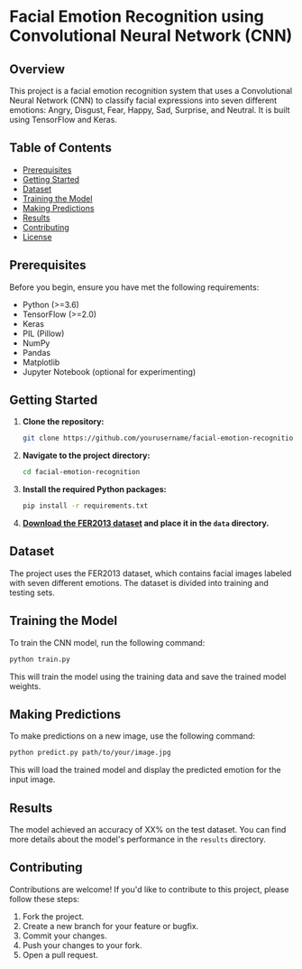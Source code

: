 
# Facial Emotion Recognition using Convolutional Neural Network (CNN)



## Overview

This project is a facial emotion recognition system that uses a Convolutional Neural Network (CNN) to classify facial expressions into seven different emotions: Angry, Disgust, Fear, Happy, Sad, Surprise, and Neutral. It is built using TensorFlow and Keras.

## Table of Contents

- [Prerequisites](#prerequisites)
- [Getting Started](#getting-started)
- [Dataset](#dataset)
- [Training the Model](#training-the-model)
- [Making Predictions](#making-predictions)
- [Results](#results)
- [Contributing](#contributing)
- [License](#license)

## Prerequisites

Before you begin, ensure you have met the following requirements:

- Python (>=3.6)
- TensorFlow (>=2.0)
- Keras
- PIL (Pillow)
- NumPy
- Pandas
- Matplotlib
- Jupyter Notebook (optional for experimenting)

## Getting Started

1. **Clone the repository:**

   ```bash
   git clone https://github.com/yourusername/facial-emotion-recognition.git
   ```

2. **Navigate to the project directory:**

   ```bash
   cd facial-emotion-recognition
   ```

3. **Install the required Python packages:**

   ```bash
   pip install -r requirements.txt
   ```

4. **[Download the FER2013 dataset](https://www.kaggle.com/deadskull7/fer2013) and place it in the `data` directory.**

## Dataset

The project uses the FER2013 dataset, which contains facial images labeled with seven different emotions. The dataset is divided into training and testing sets.

## Training the Model

To train the CNN model, run the following command:

```bash
python train.py
```

This will train the model using the training data and save the trained model weights.

## Making Predictions

To make predictions on a new image, use the following command:

```bash
python predict.py path/to/your/image.jpg
```

This will load the trained model and display the predicted emotion for the input image.

## Results

The model achieved an accuracy of XX% on the test dataset. You can find more details about the model's performance in the `results` directory.

## Contributing

Contributions are welcome! If you'd like to contribute to this project, please follow these steps:

1. Fork the project.
2. Create a new branch for your feature or bugfix.
3. Commit your changes.
4. Push your changes to your fork.
5. Open a pull request.



